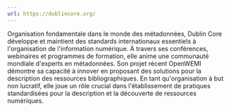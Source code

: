 ```yaml
---
url: https://dublincore.org/
---
```

Organisation fondamentale dans le monde des métadonnées, Dublin Core développe et maintient des standards internationaux essentiels à l'organisation de l'information numérique. À travers ses conférences, webinaires et programmes de formation, elle anime une communauté mondiale d'experts en métadonnées. Son projet récent OpenWEMI démontre sa capacité à innover en proposant des solutions pour la description des ressources bibliographiques. En tant qu'organisation à but non lucratif, elle joue un rôle crucial dans l'établissement de pratiques standardisées pour la description et la découverte de ressources numériques.